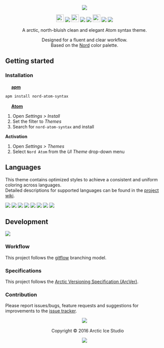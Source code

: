 <p align="center"><img src="https://cdn.rawgit.com/arcticicestudio/nord-atom-syntax/develop/assets/nord-atom-syntax-banner.svg"/></p>

<p align="center"><img src="https://cdn.travis-ci.org/images/favicon-c566132d45ab1a9bcae64d8d90e4378a.svg" width=24 height=24/> <a href="https://travis-ci.org/arcticicestudio/nord-atom-syntax"><img src="https://img.shields.io/travis/arcticicestudio/nord-atom-syntax/develop.svg"/></a> <img src="https://assets-cdn.github.com/favicon.ico" width=24 height=24/> <a href="https://github.com/arcticicestudio/nord-atom-syntax/releases/latest"><img src="https://img.shields.io/github/release/arcticicestudio/nord-atom-syntax.svg"/></a> <a href="https://github.com/arcticicestudio/nord/releases/tag/v0.1.0"><img src="https://img.shields.io/badge/Nord-v0.1.0-blue.svg"/></a> <img src="https://atom.io/favicon.ico" width=24 height=24/> <a href="https://atom.io/themes/nord-atom-syntax"><img src="https://img.shields.io/apm/v/nord-atom-syntax.svg"/></a> <a href="https://atom.io/themes/nord-atom-syntax"><img src="https://img.shields.io/apm/dm/nord-atom-syntax.svg"/></a></p>

<p align="center">A arctic, north-bluish clean and elegant Atom syntax theme.</p>

<p align="center">Designed for a fluent and clear workflow.<br>
Based on the <a href="https://github.com/arcticicestudio/nord">Nord</a> color palette.</p>

## Getting started
### Installation
**<img src="https://atom.io/favicon.ico" width=16 height=16/> [apm](https://github.com/atom/apm)**  
```shell
apm install nord-atom-syntax
```

**<img src="https://atom.io/favicon.ico" width=16 height=16/> [Atom](https://atom.io)**  
  1. Open *Settings > Install*
  2. Set the filter to *Themes*
  3. Search for `nord-atom-syntax` and install

**Activation**
  1. Open *Settings > Themes*
  2. Select `Nord Atom` from the *UI Theme* drop-down menu

## Languages
This theme contains optimized styles to achieve a consistent and uniform coloring across languages.  
Detailed descriptions for supported languages can be found in the [project wiki](https://github.com/arcticicestudio/nord-atom-syntax/wiki/Optimized-Language-Styles).

![](https://github.com/arcticicestudio/nord-atom-syntax/blob/develop/assets/scrot-lang-c.png)
![](https://github.com/arcticicestudio/nord-atom-syntax/blob/develop/assets/scrot-lang-java.png)
![](https://github.com/arcticicestudio/nord-atom-syntax/blob/develop/assets/scrot-lang-javascript.png)
![](https://github.com/arcticicestudio/nord-atom-syntax/blob/develop/assets/scrot-lang-json.png)
![](https://github.com/arcticicestudio/nord-atom-syntax/blob/develop/assets/scrot-lang-markdown.png)
![](https://github.com/arcticicestudio/nord-atom-syntax/blob/develop/assets/scrot-lang-php.png)
![](https://github.com/arcticicestudio/nord-atom-syntax/blob/develop/assets/scrot-lang-python.png)
![](https://github.com/arcticicestudio/nord-atom-syntax/blob/develop/assets/scrot-lang-ruby.png)

## Development
[![](https://img.shields.io/badge/Changelog-v0.0.0-blue.svg)](https://github.com/arcticicestudio/nord-atom-syntax/blob/v0.0.0/CHANGELOG.md)

### Workflow
This project follows the [gitflow](http://nvie.com/posts/a-successful-git-branching-model) branching model.

### Specifications
This project follows the [Arctic Versioning Specification (ArcVer)](https://github.com/arcticicestudio/arcver).

### Contribution
Please report issues/bugs, feature requests and suggestions for improvements to the [issue tracker](https://github.com/arcticicestudio/nord-atom-syntax/issues).

<p align="center"><img src="https://cdn.rawgit.com/arcticicestudio/nord/develop/src/assets/banner-footer-mountains.svg" /></p>

<p align="center"> <img src="http://arcticicestudio.com/favicon.ico" width=16 height=16/> Copyright &copy; 2016 Arctic Ice Studio</p>

<p align="center"><a href="https://github.com/arcticicestudio/nord-atom-syntax/blob/develop/LICENSE.md"><img src="https://img.shields.io/badge/License-MIT-blue.svg"/></a></p>
